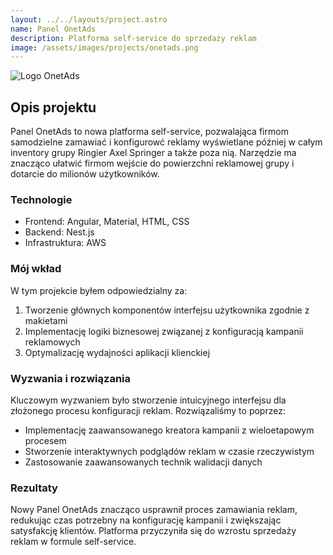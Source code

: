 ```yaml
---
layout: ../../layouts/project.astro
name: Panel OnetAds
description: Platforma self-service do sprzedaży reklam
image: /assets/images/projects/onetads.png
---
```


![Logo OnetAds](/assets/images/projects/onetads.png)

## Opis projektu

Panel OnetAds to nowa platforma self-service, pozwalająca firmom samodzielne zamawiać i konfigurowć reklamy wyświetlane później w całym inventory grupy Ringier Axel Springer a także poza nią. Narzędzie ma znacząco ułatwić firmom wejście do powierzchni reklamowej grupy i dotarcie do milionów użytkowników.

### Technologie

- Frontend: Angular, Material, HTML, CSS
- Backend: Nest.js
- Infrastruktura: AWS

### Mój wkład

W tym projekcie byłem odpowiedzialny za:

1. Tworzenie głównych komponentów interfejsu użytkownika zgodnie z makietami
2. Implementację logiki biznesowej związanej z konfiguracją kampanii reklamowych
3. Optymalizację wydajności aplikacji klienckiej

### Wyzwania i rozwiązania

Kluczowym wyzwaniem było stworzenie intuicyjnego interfejsu dla złożonego procesu konfiguracji reklam. Rozwiązaliśmy to poprzez:

- Implementację zaawansowanego kreatora kampanii z wieloetapowym procesem
- Stworzenie interaktywnych podglądów reklam w czasie rzeczywistym
- Zastosowanie zaawansowanych technik walidacji danych

### Rezultaty

Nowy Panel OnetAds znacząco usprawnił proces zamawiania reklam, redukując czas potrzebny na konfigurację kampanii i zwiększając satysfakcję klientów. Platforma przyczyniła się do wzrostu sprzedaży reklam w formule self-service.

